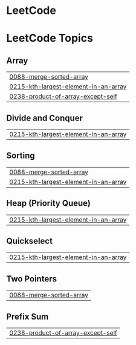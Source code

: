 # LeetCode
<!---LeetCode Topics Start-->
# LeetCode Topics
## Array
|  |
| ------- |
| [0088-merge-sorted-array](https://github.com/Bhavana-376/LeetCode/tree/master/0088-merge-sorted-array) |
| [0215-kth-largest-element-in-an-array](https://github.com/Bhavana-376/LeetCode/tree/master/0215-kth-largest-element-in-an-array) |
| [0238-product-of-array-except-self](https://github.com/Bhavana-376/LeetCode/tree/master/0238-product-of-array-except-self) |
## Divide and Conquer
|  |
| ------- |
| [0215-kth-largest-element-in-an-array](https://github.com/Bhavana-376/LeetCode/tree/master/0215-kth-largest-element-in-an-array) |
## Sorting
|  |
| ------- |
| [0088-merge-sorted-array](https://github.com/Bhavana-376/LeetCode/tree/master/0088-merge-sorted-array) |
| [0215-kth-largest-element-in-an-array](https://github.com/Bhavana-376/LeetCode/tree/master/0215-kth-largest-element-in-an-array) |
## Heap (Priority Queue)
|  |
| ------- |
| [0215-kth-largest-element-in-an-array](https://github.com/Bhavana-376/LeetCode/tree/master/0215-kth-largest-element-in-an-array) |
## Quickselect
|  |
| ------- |
| [0215-kth-largest-element-in-an-array](https://github.com/Bhavana-376/LeetCode/tree/master/0215-kth-largest-element-in-an-array) |
## Two Pointers
|  |
| ------- |
| [0088-merge-sorted-array](https://github.com/Bhavana-376/LeetCode/tree/master/0088-merge-sorted-array) |
## Prefix Sum
|  |
| ------- |
| [0238-product-of-array-except-self](https://github.com/Bhavana-376/LeetCode/tree/master/0238-product-of-array-except-self) |
<!---LeetCode Topics End-->
